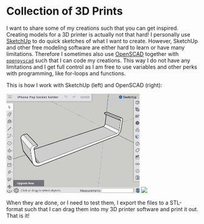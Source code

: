 # Collection of 3D Prints

I want to share some of my creations such that you can get inspired. Creating models for a 3D printer is actually not that hard! I personally use [SketchUp](https://app.sketchup.com/app) to do quick sketches of what I want to create. However, SketchUp and other free modeling software are either hard to learn or have many limitations. Therefore I sometimes also use [OpenSCAD](https://www.openscad.org/) together with [`openpyscad`](https://github.com/taxpon/openpyscad) such that I can code my creations. This way I do not have any limitations and I get full control as I am free to use variables and other perks with programming, like for-loops and functions.

This is how I work with SketchUp (left) and OpenSCAD (right):

<p float="left">
  <img src="sketchup-demo.gif" width="350" />
  <img src="openscad-demo.gif" width="350" />
</p>

When they are done, or I need to test them, I export the files to a STL-format such that I can drag them into my 3D printer software and print it out. That is it!
